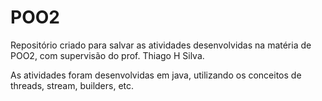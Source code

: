 # POO2
Repositório criado para salvar as atividades desenvolvidas na matéria de POO2, com supervisão do prof. Thiago H Silva.

As atividades foram desenvolvidas em java, utilizando os conceitos de threads, stream, builders, etc.

